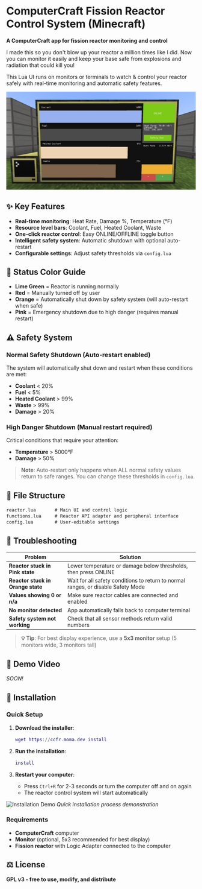 # ComputerCraft Fission Reactor Control System (Minecraft)

**A ComputerCraft app for fission reactor monitoring and control**

I made this so you don't blow up your reactor a million times like I did. Now you can monitor it easily and keep your base safe from explosions and radiation that could kill you!

This Lua UI runs on monitors or terminals to watch & control your reactor safely with real-time monitoring and automatic safety features.

![Preview Image](images/preview.png)

## ✨ Key Features

- **Real-time monitoring**: Heat Rate, Damage %, Temperature (°F)
- **Resource level bars**: Coolant, Fuel, Heated Coolant, Waste
- **One-click reactor control**: Easy ONLINE/OFFLINE toggle button
- **Intelligent safety system**: Automatic shutdown with optional auto-restart
- **Configurable settings**: Adjust safety thresholds via `config.lua`

## 🎨 Status Color Guide

- **Lime Green** = Reactor is running normally
- **Red** = Manually turned off by user
- **Orange** = Automatically shut down by safety system (will auto-restart when safe)
- **Pink** = Emergency shutdown due to high danger (requires manual restart)

## ⚠️ Safety System

### Normal Safety Shutdown (Auto-restart enabled)

The system will automatically shut down and restart when these conditions are met:

- **Coolant** < 20%
- **Fuel** < 5%
- **Heated Coolant** > 99%
- **Waste** > 99%
- **Damage** > 20%

### High Danger Shutdown (Manual restart required)

Critical conditions that require your attention:

- **Temperature** > 5000°F
- **Damage** > 50%

> **Note**: Auto-restart only happens when ALL normal safety values return to safe ranges.
> You can change these thresholds in `config.lua`.

## 📁 File Structure

```
reactor.lua       # Main UI and control logic
functions.lua     # Reactor API adapter and peripheral interface
config.lua        # User-editable settings
```

## 🔧 Troubleshooting

| Problem                           | Solution                                                                          |
| --------------------------------- | --------------------------------------------------------------------------------- |
| **Reactor stuck in Pink state**   | Lower temperature or damage below thresholds, then press ONLINE                   |
| **Reactor stuck in Orange state** | Wait for all safety conditions to return to normal ranges, or disable Safety Mode |
| **Values showing 0 or n/a**       | Make sure reactor cables are connected and enabled                                |
| **No monitor detected**           | App automatically falls back to computer terminal                                 |
| **Safety system not working**     | Check that all sensor methods return valid numbers                                |

> **💡 Tip**: For best display experience, use a **5x3 monitor** setup (5 monitors wide, 3 monitors tall)

## 🎥 Demo Video

_SOON!_

## 📜 Installation

### Quick Setup

1. **Download the installer**:

   ```lua
   wget https://ccfr.moma.dev install
   ```

2. **Run the installation**:

   ```lua
   install
   ```

3. **Restart your computer**:
   - Press `Ctrl+R` for 2-3 seconds or turn the computer off and on again
   - The reactor control system will start automatically

![Installation Demo](images/install_demo.gif)
_Quick installation process demonstration_

### Requirements

- **ComputerCraft** computer
- **Monitor** (optional, 5x3 recommended for best display)
- **Fission reactor** with Logic Adapter connected to the computer

## ⚖️ License

**GPL v3 - free to use, modify, and distribute**
